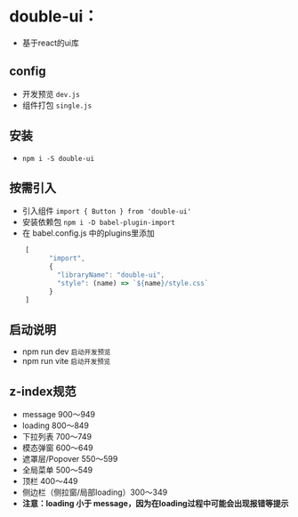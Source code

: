 # double-ui：
- 基于react的ui库

## config
- 开发预览 `dev.js`
- 组件打包 `single.js`


## 安装
- `npm i -S double-ui`

## 按需引入
- 引入组件 `import { Button } from 'double-ui'`
- 安装依赖包   `npm i -D babel-plugin-import`
- 在 babel.config.js 中的plugins里添加
```js
    [
          "import",
          {
            "libraryName": "double-ui",
            "style": (name) => `${name}/style.css`
          }
    ]
```

## 启动说明
- npm run dev ` 启动开发预览 `
- npm run vite ` 启动开发预览 `

## z-index规范
- message 900～949
- loading 800～849
- 下拉列表 700～749
- 模态弹窗 600～649
- 遮罩层/Popover 550～599
- 全局菜单 500～549
- 顶栏 400～449
- 侧边栏（侧拉窗/局部loading）300～349
- **注意：loading 小于 message，因为在loading过程中可能会出现报错等提示**
    
